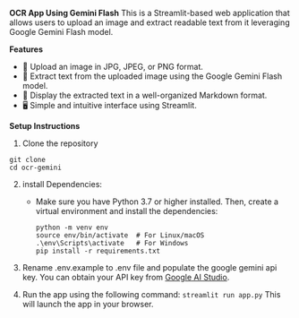 **OCR App Using Gemini Flash**
This is a Streamlit-based web application that allows users to upload an image and extract readable text from it leveraging Google Gemini Flash model.

**Features**
-  📸 Upload an image in JPG, JPEG, or PNG format.
-  🤖 Extract text from the uploaded image using the Google Gemini Flash model.
-  📝 Display the extracted text in a well-organized Markdown format.
-  🖥️ Simple and intuitive interface using Streamlit.


**Setup Instructions**
1. Clone the repository
```
git clone 
cd ocr-gemini
```
2. install Dependencies:

    - Make sure you have Python 3.7 or higher installed. Then, create a virtual environment and install the dependencies:
      
      ```
      python -m venv env
      source env/bin/activate  # For Linux/macOS
      .\env\Scripts\activate   # For Windows
      pip install -r requirements.txt
      ```
3. Rename .env.example to .env file and populate the google gemini api key.
   You can obtain your API key from [Google AI Studio](https://aistudio.google.com/app/apikey).

4. Run the app using the following command: ```streamlit run app.py```
   This will launch the app in your browser.

